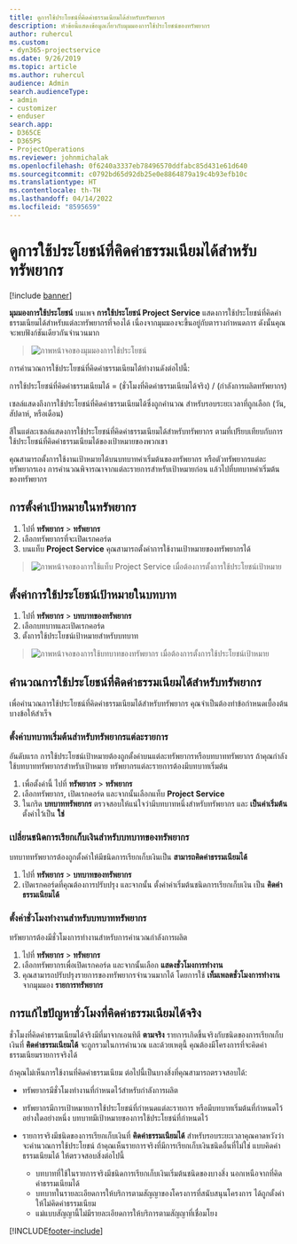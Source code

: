 ```yaml
---
title: ดูการใช้ประโยชน์ที่คิดค่าธรรมเนียมได้สำหรับทรัพยากร
description: หัวข้อนี้แสดงข้อมูลเกี่ยวกับมุมมองการใช้ประโยชน์ของทรัพยากร
author: ruhercul
ms.custom:
- dyn365-projectservice
ms.date: 9/26/2019
ms.topic: article
ms.author: ruhercul
audience: Admin
search.audienceType:
- admin
- customizer
- enduser
search.app:
- D365CE
- D365PS
- ProjectOperations
ms.reviewer: johnmichalak
ms.openlocfilehash: 0f6240a3337eb78496570ddfabc85d431e61d640
ms.sourcegitcommit: c0792bd65d92db25e0e8864879a19c4b93efb10c
ms.translationtype: HT
ms.contentlocale: th-TH
ms.lasthandoff: 04/14/2022
ms.locfileid: "8595659"
---
```

# <a name="view-chargeable-utilization-for-resources"></a>ดูการใช้ประโยชน์ที่คิดค่าธรรมเนียมได้สำหรับทรัพยากร

[!include [banner](../includes/psa-now-project-operations.md)]
 
**มุมมองการใช้ประโยชน์** บนเพจ **การใช้ประโยชน์ Project Service** แสดงการใช้ประโยชน์ที่คิดค่าธรรมเนียมได้สำหรับแต่ละทรัพยากรที่จองได้ เนื่องจากมุมมองจะขึ้นอยู่กับตารางกำหนดการ ดังนั้นคุณจะพบฟังก์ชันเดียวกันจำนวนมาก

> ![ภาพหน้าจอของมุมมองการใช้ประโยชน์](media/FAQ-utilization-1.png)
 

การคำนวณการใช้ประโยชน์ที่คิดค่าธรรมเนียมได้ทำงานดังต่อไปนี้:

   การใช้ประโยชน์ที่คิดค่าธรรมเนียมได้ = (ชั่วโมงที่คิดค่าธรรมเนียมได้จริง) / (กำลังการผลิตทรัพยากร)

เซลล์แสดงถึงการใช้ประโยชน์ที่คิดค่าธรรมเนียมได้ซึ่งถูกคำนวณ สำหรับรอบระยะเวลาที่ถูกเลือก (วัน, สัปดาห์, หรือเดือน)

สีในแต่ละเซลล์แสดงการใช้ประโยชน์ที่คิดค่าธรรมเนียมได้สำหรับทรัพยากร ตามที่เปรียบเทียบกับการใช้ประโยชน์ที่คิดค่าธรรมเนียมได้ของเป้าหมายของพวกเขา 

คุณสามารถตั้งการใช้งานเป้าหมายได้บนบทบาทค่าเริ่มต้นของทรัพยากร หรือตัวทรัพยากรแต่ละทรัพยากรเอง การคำนวณพิจารณาจากแต่ละรายการสำหรับเป้าหมายก่อน แล้วไปที่บทบาทค่าเริ่มต้นของทรัพยากร

## <a name="set-target-on-a-resource"></a>การตั้งค่าเป้าหมายในทรัพยากร

1. ไปที่ **ทรัพยากร** \> **ทรัพยากร** 
2. เลือกทรัพยากรที่จะเปิดเรกคอร์ด 
3. บนแท็บ **Project Service** คุณสามารถตั้งค่าการใช้งานเป้าหมายของทรัพยากรได้

> ![ภาพหน้าจอของการใช้แท็บ Project Service เมื่อต้องการตั้งการใช้ประโยชน์เป้าหมาย](media/FAQ-utilization-2.png)
 
## <a name="set-target-utilization-on-a-role"></a>ตั้งค่าการใช้ประโยชน์เป้าหมายในบทบาท

1. ไปที่ **ทรัพยากร** \> **บทบาทของทรัพยากร** 
2. เลือกบทบาทและเปิดเรกคอร์ด 
3. ตั้งการใช้ประโยชน์เป้าหมายสำหรับบทบาท

> ![ภาพหน้าจอของการใช้บทบาทของทรัพยากร เมื่อต้องการตั้งการใช้ประโยชน์เป้าหมาย](media/FAQ-utilization-3.png)
 
## <a name="calculate-chargeable-utilization-for-a-resource"></a>คำนวณการใช้ประโยชน์ที่คิดค่าธรรมเนียมได้สำหรับทรัพยากร

เพื่อคำนวณการใช้ประโยชน์ที่คิดค่าธรรมเนียมได้สำหรับทรัพยากร คุณจำเป็นต้องทำข้อกำหนดเบื้องต้นบางข้อให้สำเร็จ 

### <a name="set-default-role-for-individual-resource"></a>ตั้งค่าบทบาทเริ่มต้นสำหรับทรัพยากรแต่ละรายการ

อันดับแรก การใช้ประโยชน์เป้าหมายต้องถูกตั้งค่าบนแต่ละทรัพยากรหรือบทบาททรัพยากร ถ้าคุณกำลังใช้บทบาททรัพยากรสำหรับเป้าหมาย ทรัพยากรแต่ละรายการต้องมีบทบาทเริ่มต้น 

1. เพื่อตั้งค่านี้ ไปที่ **ทรัพยากร** \> **ทรัพยากร** 
2. เลือกทรัพยากร, เปิดเรกคอร์ด และจากนั้นเลือกแท็บ **Project Service** 
3. ในกริด **บทบาททรัพยากร** ตรวจสอบให้แน่ใจว่ามีบทบาทหนึ่งสำหรับทรัพยากร และ **เป็นค่าเริ่มต้น** ตั้งค่าไว้เป็น **ใช่**
 
### <a name="change-billing-type-for-resource-role"></a>เปลี่ยนชนิดการเรียกเก็บเงินสำหรับบทบาทของทรัพยากร

บทบาททรัพยากรต้องถูกตั้งค่าให้มีชนิดการเรียกเก็บเงินเป็น **สามารถคิดค่าธรรมเนียมได้** 

1. ไปที่ **ทรัพยากร** \> **บทบาทของทรัพยากร** 
2. เปิดเรกคอร์ดที่คุณต้องการปรับปรุง และจากนั้น ตั้งค่าค่าเริ่มต้นชนิดการเรียกเก็บเงิน เป็น **คิดค่าธรรมเนียมได้**

### <a name="set-working-hours-for-resource-role"></a>ตั้งค่าชั่วโมงทำงานสำหรับบทบาททรัพยากร
 
ทรัพยากรต้องมีชั่วโมงการทำงานสำหรับการคำนวณกำลังการผลิต 

1. ไปที่ **ทรัพยากร** \> **ทรัพยากร** 
2. เลือกทรัพยากรเพื่อเปิดเรกคอร์ด และจากนั้นเลือก **แสดงชั่วโมงการทำงาน** 
3. คุณสามารถปรับปรุงรายการของทรัพยากรจำนวนมากได้ โดยการใช้ **เท็มเพลตชั่วโมงการทำงาน** จากมุมมอง **รายการทรัพยากร**

## <a name="troubleshooting-chargeable-actual-hours"></a>การแก้ไขปัญหาชั่วโมงที่คิดค่าธรรมเนียมได้จริง

ชั่วโมงที่คิดค่าธรรมเนียมได้จริงมีที่มาจากเอนทิตี **ตามจริง** รายการเกิดขึ้นจริงกับชนิดของการเรียกเก็บเงินที่ **คิดค่าธรรมเนียมได้** จะถูกรวมในการคำนวณ และด้วยเหตุนี้ คุณต้องมีโครงการที่จะคิดค่าธรรมเนียมรายการจริงได้

ถ้าคุณไม่เห็นการใช้งานที่คิดค่าธรรมเนียม ต่อไปนี้เป็นบางสิ่งที่คุณสามารถตรวจสอบได้:

- ทรัพยากรมีชั่วโมงทำงานที่กำหนดไว้สำหรับกำลังการผลิต
- ทรัพยากรมีการเป้าหมายการใช้ประโยชน์ที่กำหนดแต่ละรายการ หรือมีบทบาทเริ่มต้นที่กำหนดไว้ อย่างใดอย่างหนึ่ง บทบาทมีเป้าหมายของการใช้ประโยชน์ที่กำหนดไว้
- รายการจริงมีชนิดของการเรียกเก็บเงินที่ **คิดค่าธรรมเนียมได้** สำหรับรอบระยะเวลาคุณคาดหวังว่าจะคำนวณการใช้ประโยชน์ ถ้าคุณเห็นรายการจริงที่มีการเรียกเก็บเงินชนิดอื่นที่ไม่ใช่ แบบคิดค่าธรรมเนียมได้ ให้ตรวจสอบสิ่งต่อไปนี้

  - บทบาทที่ใช้ในรายการจริงมีชนิดการเรียกเก็บเงินเริ่มต้นชนิดของบางสิ่ง นอกเหนือจากที่คิดค่าธรรมเนียมได้
  - บทบาทในรายละเอียดการให้บริการตามสัญญาของโครงการที่สนับสนุนโครงการ ได้ถูกตั้งค่าให้ไม่คิดค่าธรรมเนียม
  - แม่แบบสัญญานี้ไม่มีรายละเอียดการให้บริการตามสัญญาที่เชื่อมโยง



[!INCLUDE[footer-include](../includes/footer-banner.md)]
